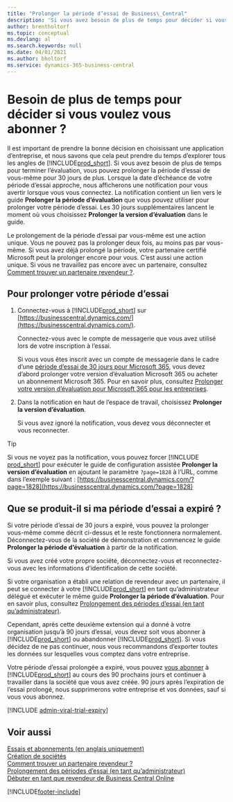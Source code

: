 ```yaml
---
title: "Prolonger la période d’essai de Business\_Central"
description: 'Si vous avez besoin de plus de temps pour décider si vous voulez vous abonner à Dynamics 365 Business Central, vous pouvez prolonger à une reprise votre version d’évaluation. Renseignez-vous sur les options qui s’offrent à vous.'
author: brentholtorf
ms.topic: conceptual
ms.devlang: al
ms.search.keywords: null
ms.date: 04/01/2021
ms.author: bholtorf
ms.service: dynamics-365-business-central
---
```


# <a name="need-more-time-to-decide-whether-to-subscribe"></a>Besoin de plus de temps pour décider si vous voulez vous abonner ?

Il est important de prendre la bonne décision en choisissant une application d’entreprise, et nous savons que cela peut prendre du temps d’explorer tous les angles de [!INCLUDE[prod_short](includes/prod_short.md)]. Si vous avez besoin de plus de temps pour terminer l’évaluation, vous pouvez prolonger la période d’essai de vous-même pour 30 jours de plus. Lorsque la date d’échéance de votre période d’essai approche, nous afficherons une notification pour vous avertir lorsque vous vous connectez. La notification contient un lien vers le guide **Prolonger la période d’évaluation** que vous pouvez utiliser pour prolonger votre période d’essai. Les 30 jours supplémentaires lancent le moment où vous choisissez **Prolonger la version d’évaluation** dans le guide.

Le prolongement de la période d’essai par vous-même est une action unique. Vous ne pouvez pas la prolonger deux fois, au moins pas par vous-même. Si vous avez déjà prolongé la période, votre partenaire certifié Microsoft peut la prolonger encore pour vous. C’est aussi une action unique. Si vous ne travaillez pas encore avec un partenaire, consultez [Comment trouver un partenaire revendeur ?](/dynamics365/business-central/across-faq#how-do-i-find-a-reselling-partner).  

## <a name="to-extend-your-trial-period"></a>Pour prolonger votre période d’essai

1. Connectez-vous à [!INCLUDE[prod_short](includes/prod_short.md)] sur [https://businesscentral.dynamics.com/](https://businesscentral.dynamics.com/).

    Connectez-vous avec le compte de messagerie que vous avez utilisé lors de votre inscription à l’essai.  

    Si vous vous êtes inscrit avec un compte de messagerie dans le cadre d’une [période d’essai de 30 jours pour Microsoft 365](/microsoft-365/commerce/sign-up-for-office-365-trial), vous devez d’abord prolonger votre version d’évaluation Microsoft 365 ou acheter un abonnement Microsoft 365. Pour en savoir plus, consultez [Prolonger votre version d’évaluation pour Microsoft 365 pour les entreprises](/microsoft-365/commerce/extend-your-trial).
2. Dans la notification en haut de l’espace de travail, choisissez **Prolonger la version d’évaluation**.

    Si vous avez ignoré la notification, vous devez vous déconnecter et vous reconnecter.

> [!TIP]
> Si vous ne voyez pas la notification, vous pouvez forcer [!INCLUDE [prod_short](includes/prod_short.md)] pour exécuter le guide de configuration assistée **Prolonger la version d’évaluation** en ajoutant le paramètre ```?page=1828``` à l’URL, comme dans l’exemple suivant : [https://businesscentral.dynamics.com/?page=1828](https://businesscentral.dynamics.com/?page=1828)

## <a name="what-happens-if-my-trial-period-is-expired"></a>Que se produit-il si ma période d’essai a expiré ?

Si votre période d’essai de 30 jours a expiré, vous pouvez la prolonger vous-même comme décrit ci-dessus et le reste fonctionnera normalement. Déconnectez-vous de la société de démonstration et commencez le guide **Prolonger la période d’évaluation** à partir de la notification.  

Si vous avez créé votre propre société, déconnectez-vous et reconnectez-vous avec les informations d’identification de cette société.  

Si votre organisation a établi une relation de revendeur avec un partenaire, il peut se connecter à votre [!INCLUDE[prod_short](includes/prod_short.md)] en tant qu’administrateur délégué et exécuter le même guide **Prolonger la période d’évaluation**. Pour en savoir plus, consultez [Prolongement des périodes d’essai (en tant qu’administrateur)](/dynamics365/business-central/dev-itpro/administration/tenant-administration#extending-trials).  

Cependant, après cette deuxième extension qui a donné à votre organisation jusqu’à 90 jours d’essai, vous devez soit vous abonner à [!INCLUDE[prod_short](includes/prod_short.md)] ou abandonner [!INCLUDE[prod_short](includes/prod_short.md)]. Si vous décidez de ne pas continuer, nous vous recommandons d’exporter toutes les données sur lesquelles vous comptez dans votre entreprise.

Votre période d’essai prolongée a expiré, vous pouvez [vous abonner](https://go.microsoft.com/fwlink/?linkid=828659) à [!INCLUDE[prod_short](includes/prod_short.md)] au cours des 90 prochains jours et continuer à travailler dans la société que vous avez créée. 90 jours après l’expiration de l’essai prolongé, nous supprimerons votre entreprise et vos données, sauf si vous vous abonnez.  

[!INCLUDE [admin-viral-trial-expiry](includes/admin-viral-trial-expiry.md)]

## <a name="see-also"></a>Voir aussi

[Essais et abonnements (en anglais uniquement)](/dynamics365/business-central/dev-itpro/administration/trials-subscriptions?toc=/dynamics365/business-central/toc.json)  
[Création de sociétés](about-new-company.md)  
[Comment trouver un partenaire revendeur ?](/dynamics365/business-central/across-faq#how-do-i-find-a-reselling-partner)  
[Prolongement des périodes d’essai (en tant qu’administrateur)](/dynamics365/business-central/dev-itpro/administration/tenant-administration#extending-trials)  
[Débuter en tant que revendeur de Business Central Online](/dynamics365/business-central/dev-itpro/administration/get-started-online)  


[!INCLUDE[footer-include](includes/footer-banner.md)]
